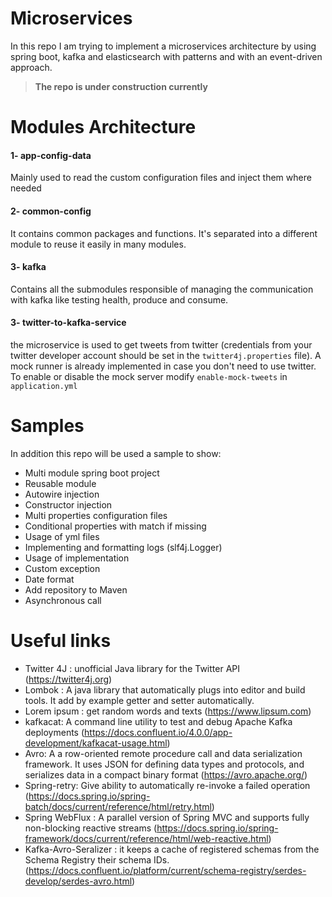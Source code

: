 # Microservices

In this repo I am trying to implement a microservices architecture by using spring boot, kafka and elasticsearch with patterns and with an event-driven approach.


> **The repo is under construction currently** 

Modules Architecture 
=============
#### **1- app-config-data**
Mainly used to read the custom configuration files and inject them where needed

#### **2- common-config**
It contains common packages and functions. It's separated into a different module to reuse it easily in many modules. 

#### **3- kafka**
Contains all the submodules responsible of managing the communication with kafka like testing health, produce and consume.

#### **3- twitter-to-kafka-service**
the microservice is used to get tweets from twitter (credentials from your twitter developer account should be set in the `twitter4j.properties` file). 
A mock runner is already implemented in case you don't need to use twitter. 
To enable or disable the mock server modify `enable-mock-tweets` in `application.yml`



Samples
=============

In addition this repo will be used a sample to show:
- Multi module spring boot project
- Reusable module 
- Autowire injection 
- Constructor injection 
- Multi properties configuration files
- Conditional properties with match if missing
- Usage of yml files
- Implementing and formatting logs (slf4j.Logger)
- Usage of implementation 
- Custom exception
- Date format
- Add repository to Maven
- Asynchronous call


Useful links
=============

- Twitter 4J : unofficial Java library for the Twitter API (https://twitter4j.org)
- Lombok : A java library that automatically plugs into editor and build tools. It add by example getter and setter automatically.
- Lorem ipsum : get random words and texts (https://www.lipsum.com)
- kafkacat: A command line utility to test and debug Apache Kafka deployments (https://docs.confluent.io/4.0.0/app-development/kafkacat-usage.html)
- Avro: A a row-oriented remote procedure call and data serialization framework. It uses JSON for defining data types and protocols, and serializes data in a compact binary format (https://avro.apache.org/)
- Spring-retry: Give ability to automatically re-invoke a failed operation (https://docs.spring.io/spring-batch/docs/current/reference/html/retry.html)
- Spring WebFlux : A parallel version of Spring MVC and supports fully non-blocking reactive streams (https://docs.spring.io/spring-framework/docs/current/reference/html/web-reactive.html)
- Kafka-Avro-Seralizer : it keeps a cache of registered schemas from the Schema Registry their schema IDs. (https://docs.confluent.io/platform/current/schema-registry/serdes-develop/serdes-avro.html)



